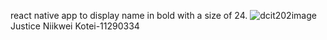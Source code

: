 react native app to display name in bold with a size of 24.
![dcit202image](https://github.com/KoteiJustice/rn-assignment2-11290334/assets/173080899/084808e5-163f-42f1-aada-6e24b6311a91)
Justice Niikwei Kotei-11290334
